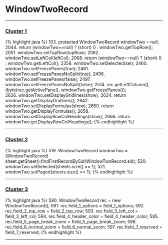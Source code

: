 # WindowTwoRecord

***

### [Cluster 1](./1)
{% highlight java %}
103.   protected WindowTwoRecord            windowTwo         =     null;
2044.     return (windowTwo==null) ? (short) 0 : windowTwo.getTopRow();
2051.       windowTwo.setTopRow(topRow);
2062.         windowTwo.setLeftCol(leftCol);
2068.         return (windowTwo==null) ? (short) 0 : windowTwo.getLeftCol();
2358.       windowTwo.setSelected(sel);
2460.       windowTwo.setFreezePanes(true);
2461.       windowTwo.setFreezePanesNoSplit(true);
2496.       windowTwo.setFreezePanes(false);
2497.       windowTwo.setFreezePanesNoSplit(false);
2514.                            rec.getLeftColumn(), (byte)rec.getActivePane(), windowTwo.getFreezePanes());      
2626.       windowTwo.setDisplayGridlines(show);
2634. return windowTwo.getDisplayGridlines();
2642.       windowTwo.setDisplayFormulas(show);
2650. return windowTwo.getDisplayFormulas();
2658.       windowTwo.setDisplayRowColHeadings(show);
2666.     return windowTwo.getDisplayRowColHeadings();
{% endhighlight %}

***

### [Cluster 2](./2)
{% highlight java %}
519. WindowTwoRecord windowTwo = (WindowTwoRecord) sheet.getSheet().findFirstRecordBySid(WindowTwoRecord.sid);
520. windowTwo.setSelected(sheets.size() == 1);
521. windowTwo.setPaged(sheets.size() == 1);
{% endhighlight %}

***

### [Cluster 3](./3)
{% highlight java %}
590. WindowTwoRecord rec = new WindowTwoRecord();
591. rec.field_1_options = field_1_options;
592. rec.field_2_top_row = field_2_top_row;
593. rec.field_3_left_col = field_3_left_col;
594. rec.field_4_header_color = field_4_header_color;
595. rec.field_5_page_break_zoom = field_5_page_break_zoom;
596. rec.field_6_normal_zoom = field_6_normal_zoom;
597. rec.field_7_reserved = field_7_reserved;
{% endhighlight %}

***

